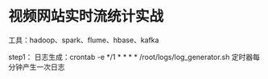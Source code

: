 视频网站实时流统计实战
============

工具：hadoop、spark、flume、hbase、kafka

step1：
日志生成：crontab -e 
          */1 * * * * /root/logs/log_generator.sh  定时器每分钟产生一次日志
